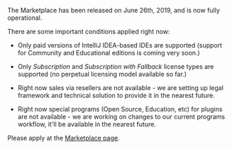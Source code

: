 [//]: # (title: Current status of the Marketplace project)

The Marketplace has been released on June 26th, 2019, and is now fully operational.

There are some important conditions applied right now:

* Only paid versions of IntelliJ IDEA-based IDEs are supported (support for Community and Educational editions is coming very soon.)

* Only *Subscription* and *Subscription with Fallback* license types are supported (no perpetual licensing model available so far.)

* Right now sales via resellers are not available - we are setting up legal framework and technical solution to provide it in the nearest future.

* Right now special programs (Open Source, Education, etc) for plugins are not available - we are working on changes to our current programs workflow, it'll be available in the nearest future.

Please apply at the [Marketplace page](https://plugins.jetbrains.com/marketplace).